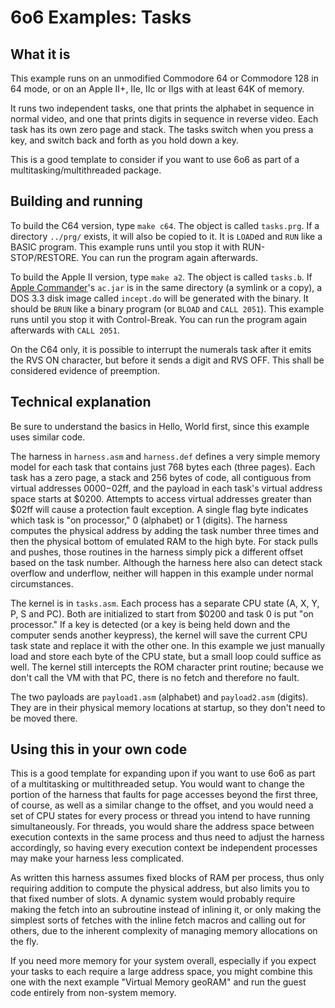 # 6o6 Examples: Tasks

## What it is

This example runs on an unmodified Commodore 64 or Commodore 128 in 64 mode, or on an Apple II+, IIe, IIc or IIgs with at least 64K of memory.

It runs two independent tasks, one that prints the alphabet in sequence in normal video, and one that prints digits in sequence in reverse video. Each task has its own zero page and stack. The tasks switch when you press a key, and switch back and forth as you hold down a key.

This is a good template to consider if you want to use 6o6 as part of a multitasking/multithreaded package.

## Building and running

To build the C64 version, type `make c64`. The object is called `tasks.prg`. If a directory `../prg/` exists, it will also be copied to it. It is `LOAD`ed and `RUN` like a BASIC program. This example runs until you stop it with RUN-STOP/RESTORE. You can run the program again afterwards.

To build the Apple II version, type `make a2`. The object is called `tasks.b`. If [Apple Commander](https://applecommander.github.io/)'s `ac.jar` is in the same directory (a symlink or a copy), a DOS 3.3 disk image called `incept.do` will be generated with the binary. It should be `BRUN` like a binary program (or `BLOAD` and `CALL 2051`). This example runs until you stop it with Control-Break. You can run the program again afterwards with `CALL 2051`.

On the C64 only, it is possible to interrupt the numerals task after it emits the RVS ON character, but before it sends a digit and RVS OFF. This shall be considered evidence of preemption.

## Technical explanation

Be sure to understand the basics in Hello, World first, since this example uses similar code.

The harness in `harness.asm` and `harness.def` defines a very simple memory model for each task that contains just 768 bytes each (three pages). Each task has a zero page, a stack and 256 bytes of code, all contiguous from virtual addresses $0000-$02ff, and the payload in each task's virtual address space starts at $0200. Attempts to access virtual addresses greater than $02ff will cause a protection fault exception. A single flag byte indicates which task is "on processor," 0 (alphabet) or 1 (digits). The harness computes the physical address by adding the task number three times and then the physical bottom of emulated RAM to the high byte. For stack pulls and pushes, those routines in the harness simply pick a different offset based on the task number. Although the harness here also can detect stack overflow and underflow, neither will happen in this example under normal circumstances.

The kernel is in `tasks.asm`. Each process has a separate CPU state (A, X, Y, P, S and PC). Both are initialized to start from $0200 and task 0 is put "on processor." If a key is detected (or a key is being held down and the computer sends another keypress), the kernel will save the current CPU task state and replace it with the other one. In this example we just manually load and store each byte of the CPU state, but a small loop could suffice as well. The kernel still intercepts the ROM character print routine; because we don't call the VM with that PC, there is no fetch and therefore no fault.

The two payloads are `payload1.asm` (alphabet) and `payload2.asm` (digits). They are in their physical memory locations at startup, so they don't need to be moved there.

## Using this in your own code

This is a good template for expanding upon if you want to use 6o6 as part of a multitasking or multithreaded setup. You would want to change the portion of the harness that faults for page accesses beyond the first three, of course, as well as a similar change to the offset, and you would need a set of CPU states for every process or thread you intend to have running simultaneously. For threads, you would share the address space between execution contexts in the same process and thus need to adjust the harness accordingly, so having every execution context be independent processes may make your harness less complicated.

As written this harness assumes fixed blocks of RAM per process, thus only requiring addition to compute the physical address, but also limits you to that fixed number of slots. A dynamic system would probably require making the fetch into an subroutine instead of inlining it, or only making the simplest sorts of fetches with the inline fetch macros and calling out for others, due to the inherent complexity of managing memory allocations on the fly.

If you need more memory for your system overall, especially if you expect your tasks to each require a large address space, you might combine this one with the next example "Virtual Memory geoRAM" and run the guest code entirely from non-system memory.